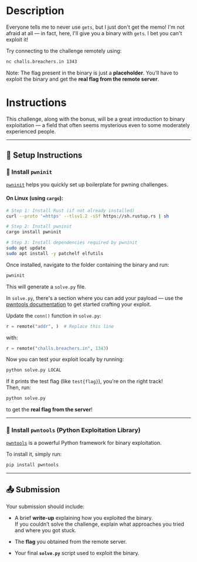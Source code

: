 
# Description

Everyone tells me to never use `gets`, but I just don't get the memo! I'm not afraid at all — in fact, here, I'll give you a binary with `gets`. I bet you can't exploit it!

Try connecting to the challenge remotely using:

```bash
nc challs.breachers.in 1343
```

Note: The flag present in the binary is just a **placeholder**. You’ll have to exploit the binary and get the **real flag from the remote server**.

# Instructions

This challenge, along with the bonus, will be a great introduction to binary exploitation — a field that often seems mysterious even to some moderately experienced people.

---

## 🔧 Setup Instructions

### 🔹 Install `pwninit`

[`pwninit`](https://github.com/io12/pwninit) helps you quickly set up boilerplate for pwning challenges.

#### On Linux (using `cargo`):

```bash
# Step 1: Install Rust (if not already installed)
curl --proto '=https' --tlsv1.2 -sSf https://sh.rustup.rs | sh

# Step 2: Install pwninit
cargo install pwninit

# Step 3: Install dependencies required by pwninit
sudo apt update
sudo apt install -y patchelf elfutils
```

Once installed, navigate to the folder containing the binary and run:

```bash
pwninit
```

This will generate a `solve.py` file.

In `solve.py`, there's a section where you can add your payload — use the [pwntools documentation](https://docs.pwntools.com/) to get started crafting your exploit.

Update the `conn()` function in `solve.py`:

```python
r = remote("addr", )  # Replace this line
```

with:

```python
r = remote("challs.breachers.in", 1343)
```

Now you can test your exploit locally by running:

```bash
python solve.py LOCAL
```

If it prints the test flag (like `test{flag}`), you're on the right track!  
Then, run:

```bash
python solve.py
```

to get the **real flag from the server**!

---

### 🔹 Install `pwntools` (Python Exploitation Library)

[`pwntools`](https://docs.pwntools.com/) is a powerful Python framework for binary exploitation.

To install it, simply run:

```bash
pip install pwntools
```

---

## 📤 Submission

Your submission should include:

- A brief **write-up** explaining how you exploited the binary.  
  If you couldn’t solve the challenge, explain what approaches you tried and where you got stuck.

- The **flag** you obtained from the remote server.

- Your final **`solve.py`** script used to exploit the binary.
